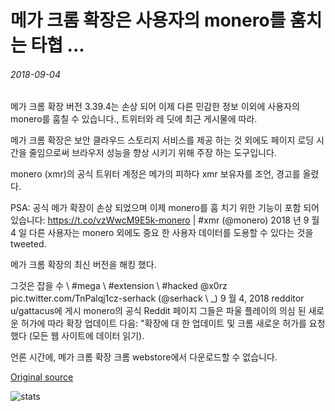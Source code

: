 # 메가 크롬 확장은 사용자의 monero를 훔치는 타협 ...

###### 2018-09-04

메가 크롬 확장 버전 3.39.4는 손상 되어 이제 다른 민감한 정보 이외에 사용자의 monero를 훔칠 수 있습니다., 트위터와 레 딧에 최근 게시물에 따라.

메가 크롬 확장은 보안 클라우드 스토리지 서비스를 제공 하는 것 외에도 페이지 로딩 시간을 줄임으로써 브라우저 성능을 향상 시키기 위해 주장 하는 도구입니다.

monero (xmr)의 공식 트위터 계정은 메가의 피하다 xmr 보유자를 조언, 경고를 올렸다.

PSA: 공식 메가 확장이 손상 되었으며 이제 monero를 훔 치기 위한 기능이 포함 되어 있습니다: https://t.co/vzWwcM9E5k-monero | #xmr (@monero) 2018 년 9 월 4 일 다른 사용자는 monero 외에도 중요 한 사용자 데이터를 도용할 수 있다는 것을 tweeted.

메가 크롬 확장의 최신 버전을 해킹 했다.

그것은 잡을 수 \ #mega \ #extension \ #hacked @x0rz pic.twitter.com/TnPalqj1cz-serhack (@serhack \ _) 9 월 4, 2018 redditor u/gattacus에 게시 monero의 공식 Reddit 페이지 그들은 파울 플레이의 의심 된 새로운 허가에 따라 확장 업데이트 다음: "확장에 대 한 업데이트 및 크롬 새로운 허가를 요청 했다 (모든 웹 사이트에 데이터 읽기).

언론 시간에, 메가 크롬 확장 크롬 webstore에서 다운로드할 수 없습니다.

[Original source](https://cointelegraph.com/news/mega-chrome-extension-compromised-to-steal-users-monero)

![stats](https://c.statcounter.com/11760860/0/a89fa40b/1/ "stats")